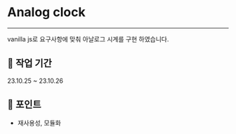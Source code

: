# Analog clock
___
vanilla js로 요구사항에 맞춰 아날로그 시계를 구현 하였습니다.

## 📅 작업 기간
23.10.25 ~ 23.10.26

## 🎯 포인트
- 재사용성, 모듈화

